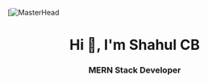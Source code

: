 [![MasterHead](https://veloxsoftech.com/blog/wp-content/uploads/2021/04/Software-developer.jpg)
<h1 align="center">Hi 👋, I'm Shahul CB</h1>
<h3 align="center">MERN Stack Developer</h3>
